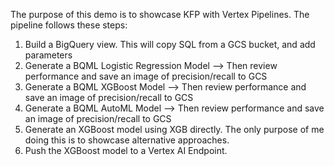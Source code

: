 The purpose of this demo is to showcase KFP with Vertex Pipelines.  The pipeline follows these steps:
1) Build a BigQuery view.  This will copy SQL from a GCS bucket, and add parameters
2) Generate a BQML Logistic Regression Model --> Then review performance and save an image of precision/recall to GCS
3) Generate a BQML XGBoost Model --> Then review performance and save an image of precision/recall to GCS
4) Generate a BQML AutoML Model --> Then review performance and save an image of precision/recall to GCS
5) Generate an XGBoost model using XGB directly.  The only purpose of me doing this is to showcase alternative approaches. 
6) Push the XGBoost model to a Vertex AI Endpoint. 